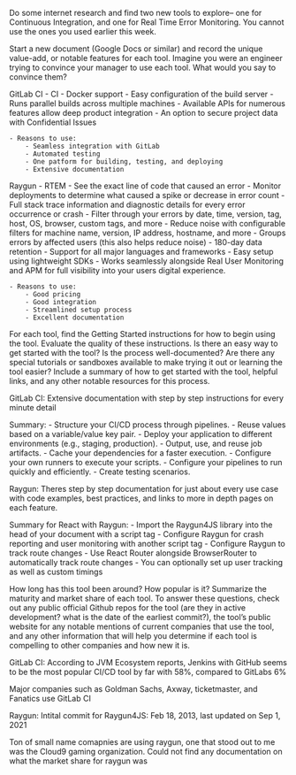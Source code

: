 Do some internet research and find two new tools to explore– one for Continuous Integration, and one for Real Time Error Monitoring. You cannot use the ones you used earlier this week.

Start a new document (Google Docs or similar) and record the unique value-add, or notable features for each tool. Imagine you were an engineer trying to convince your manager to use each tool. What would you say to convince them?

GitLab CI - CI
    - Docker support
    - Easy configuration of the build server
    - Runs parallel builds across multiple machines
    - Available APIs for numerous features allow deep product integration
    - An option to secure project data with Confidential Issues
    
    - Reasons to use:
        - Seamless integration with GitLab
        - Automated testing
        - One patform for building, testing, and deploying
        - Extensive documentation

Raygun - RTEM
    - See the exact line of code that caused an error
    - Monitor deployments to determine what caused a spike or decrease in error count
    - Full stack trace information and diagnostic details for every error occurrence or crash
    - Filter through your errors by date, time, version, tag, host, OS, browser, custom tags, and more
    - Reduce noise with configurable filters for machine name, version, IP address, hostname, and more
    - Groups errors by affected users (this also helps reduce noise)
    - 180-day data retention
    - Support for all major languages and frameworks
    - Easy setup using lightweight SDKs
    - Works seamlessly alongside Real User Monitoring and APM for full visibility into your users digital experience.

    - Reasons to use:
        - Good pricing
        - Good integration
        - Streamlined setup process
        - Excellent documentation

For each tool, find the Getting Started instructions for how to begin using the tool. Evaluate the quality of these instructions. Is there an easy way to get started with the tool? Is the process well-documented? Are there any special tutorials or sandboxes available to make trying it out or learning the tool easier? Include a summary of how to get started with the tool, helpful links, and any other notable resources for this process.

GitLab CI:
Extensive documentation with step by step instructions for every minute detail

Summary:
    - Structure your CI/CD process through pipelines.
    - Reuse values based on a variable/value key pair.
    - Deploy your application to different environments (e.g., staging, production).
    - Output, use, and reuse job artifacts.
    - Cache your dependencies for a faster execution.
    - Configure your own runners to execute your scripts.
    - Configure your pipelines to run quickly and efficiently.
    - Create testing scenarios.

Raygun:
Theres step by step documentation for just about every use case with code examples, best practices, and links to more in depth pages on each feature.

Summary for React with Raygun:
    - Import the Raygun4JS library into the head of your document with a script tag
    - Configure Raygun for crash reporting and user monitoring with another script tag
    - Configure Raygun to track route changes
    - Use React Router alongside BrowserRouter to automatically track route changes
    - You can optionally set up user tracking as well as custom timings

How long has this tool been around? How popular is it? Summarize the maturity and market share of each tool. To answer these questions, check out any public official Github repos for the tool (are they in active development? what is the date of the earliest commit?), the tool’s public website for any notable mentions of current companies that use the tool, and any other information that will help you determine if each tool is compelling to other companies and how new it is.

GitLab CI: 
According to JVM Ecosystem reports, Jenkins with GitHub seems to be the most popular CI/CD tool by far with 58%, compared to GitLabs 6%

Major companies such as Goldman Sachs, Axway, ticketmaster, and Fanatics use GitLab CI

Raygun:
Intital commit for Raygun4JS: Feb 18, 2013, last updated on Sep 1, 2021

Ton of small name comapnies are using raygun, one that stood out to me was the Cloud9 gaming organization. Could not find any documentation on what the market share for raygun was